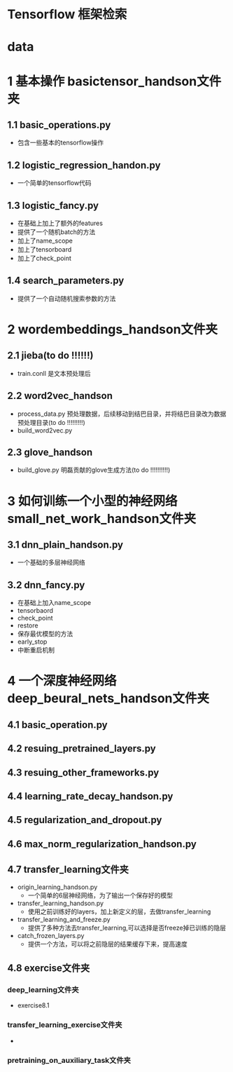 Tensorflow 框架检索
====
# data
# 1 基本操作 basictensor_handson文件夹
## 1.1 basic_operations.py
* 包含一些基本的tensorflow操作
## 1.2 logistic_regression_handon.py
* 一个简单的tensorflow代码
## 1.3 logistic_fancy.py
* 在基础上加上了额外的features
* 提供了一个随机batch的方法
* 加上了name_scope
* 加上了tensorboard
* 加上了check_point
## 1.4 search_parameters.py
* 提供了一个自动随机搜索参数的方法
# 2 wordembeddings_handson文件夹
## 2.1 jieba(to do !!!!!!)
* train.conll 是文本预处理后
## 2.2 word2vec_handson
* process_data.py 预处理数据，后续移动到结巴目录，并将结巴目录改为数据预处理目录(to do !!!!!!!!!)
* build_word2vec.py
## 2.3 glove_handson
* build_glove.py 明磊贡献的glove生成方法(to do !!!!!!!!!!)
# 3 如何训练一个小型的神经网络small_net_work_handson文件夹
## 3.1 dnn_plain_handson.py
* 一个基础的多层神经网络
## 3.2 dnn_fancy.py
* 在基础上加入name_scope
* tensorbaord
* check_point
* restore
* 保存最优模型的方法
* early_stop
* 中断重启机制
# 4 一个深度神经网络 deep_beural_nets_handson文件夹
## 4.1 basic_operation.py
## 4.2 resuing_pretrained_layers.py
## 4.3 resuing_other_frameworks.py
## 4.4 learning_rate_decay_handson.py
## 4.5 regularization_and_dropout.py
## 4.6 max_norm_regularization_handson.py
## 4.7 transfer_learning文件夹
* origin_learning_handson.py
  * 一个简单的6层神经网络，为了输出一个保存好的模型
* transfer_learning_handson.py
  * 使用之前训练好的layers，加上新定义的层，去做transfer_learning
* transfer_learning_and_freeze.py
  * 提供了多种方法去transfer_learning,可以选择是否freeze掉已训练的隐层
* catch_frozen_layers.py
  * 提供一个方法，可以将之前隐层的结果缓存下来，提高速度
## 4.8 exercise文件夹
### deep_learning文件夹
* exercise8.1
### transfer_learning_exercise文件夹
*
### pretraining_on_auxiliary_task文件夹








